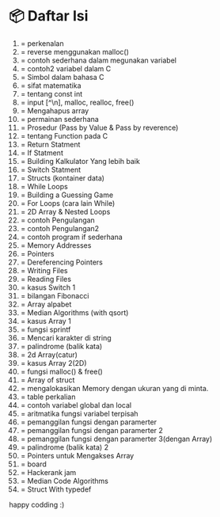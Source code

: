 # 📦 Daftar Isi

1. = perkenalan
2. = reverse menggunakan malloc()
3. = contoh sederhana dalam megunakan variabel
4. = contoh2 variabel dalam C
5. = Simbol dalam bahasa C
6. = sifat matematika
7. = tentang const int
8. = input [^\n], malloc, realloc, free()
9. = Mengahapus array
10. = permainan sederhana
11. = Prosedur (Pass by Value & Pass by reverence)
12. = tentang Function pada C
13. = Return Statment
14. = If Statment
15. = Building Kalkulator Yang lebih baik
16. = Switch Statment
17. = Structs (kontainer data)
18. = While Loops
19. = Building a Guessing Game
20. = For Loops (cara lain While)
21. = 2D Array & Nested Loops
22. = contoh Pengulangan
23. = contoh Pengulangan2
24. = contoh program if sederhana
25. = Memory Addresses
26. = Pointers
27. = Dereferencing Pointers
28. = Writing Files
29. = Reading Files
30. = kasus Switch 1
31. = bilangan Fibonacci
32. = Array alpabet
33. = Median Algorithms (with qsort)
34. = kasus Array 1
35. = fungsi sprintf
36. = Mencari karakter di string
37. = palindrome (balik kata)
38. = 2d Array(catur)
39. = kasus Array 2(2D)
40. = fungsi malloc() & free()
41. = Array of struct
42. = mengalokasikan Memory dengan ukuran yang di minta.
43. = table perkalian
44. = contoh variabel global dan local
45. = aritmatika fungsi variabel terpisah
46. = pemanggilan fungsi dengan paramerter
47. = pemanggilan fungsi dengan paramerter 2
48. = pemanggilan fungsi dengan paramerter 3(dengan Array)
49. = palindrome (balik kata) 2
50. = Pointers untuk Mengakses Array
51. = board
52. = Hackerank jam
53. = Median Code Algorithms
54. = Struct With typedef

happy codding :)
